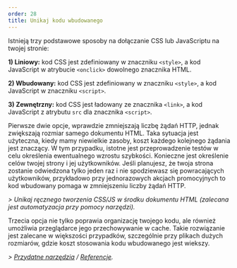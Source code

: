 ```yaml
---
order: 28
title: Unikaj kodu wbudowanego
---
```


Istnieją trzy podstawowe sposoby na dołączanie CSS lub JavaScriptu na twojej stronie:

**1) Liniowy:** kod CSS jest zdefiniowany w znaczniku `<style>`, a kod JavaScript w atrybucie `<onclick>` dowolnego znacznika HTML.

**2) Wbudowany:** kod CSS jest zdefiniowany w znaczniku `<style>`, a kod JavaScript w znaczniku `<script>`.

**3) Zewnętrzny:** kod CSS jest ładowany ze znacznika `<link>`, a kod JavaScript z atrybutu `src` dla znacznika `<script>`.

Pierwsze dwie opcje, wprawdzie zmniejszają liczbę żądań HTTP, jednak zwiększają rozmiar samego dokumentu HTML. Taka sytuacja jest użyteczna, kiedy mamy niewielkie zasoby, koszt każdego kolejnego żądania jest znaczący. W tym przypadku, istotne jest przeprowadzenie testów w celu określenia ewentualnego wzrostu szybkości. Konieczne jest określenie celów twojej strony i jej użytkowników. Jeśli planujesz, że twoja strona zostanie odwiedzona tylko jeden raz i nie spodziewasz się powracających użytkowników, przykładowo przy jednorazowych akcjach promocyjnych to kod wbudowany pomaga w zmniejszeniu liczby żądań HTTP.

*> Unikaj ręcznego tworzenia CSS/JS w środku dokumentu HTML (zalecana jest automatyzacja przy pomocy narzędzi).*

Trzecia opcja nie tylko poprawia organizację twojego kodu, ale również umożliwia przeglądarce jego przechowywanie w cache. Takie rozwiązanie jest zalecane w większości przypadków, szczególnie przy plikach dużych rozmiarów, gdzie koszt stosowania kodu wbudowanego jest wiekszy.

*> [Przydatne narzędzia](https://github.com/zenorocha/browser-diet/wiki/Tools#avoid-inlineembedded-code) / [Referencje](https://github.com/zenorocha/browser-diet/wiki/References#avoid-inlineembedded-code).*
